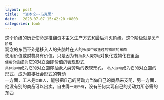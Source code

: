 ```yaml
---
layout: post
title:  "资本论--马克思"
date:   2023-07-07 15:42:20 +0800
categories: book
---
```

这个阶级的历史使命是推翻资本主义生产方式和最后消灭阶级，这个阶级就是`无产阶级`  
观念的东西不外是移入人的头脑并在人的`头脑中改造过的物质的东西`  
使用价值或财物具有价值，只是因为有`抽象人类劳动`对象化或物化在里面  
`使用价值`成为它的对立面即价值的表现形式  
`具体劳动`成为它的对立面即抽象人类劳动的表现形式。 
`私人劳动`成为它的对立面的形式，成为直接社会形式的劳动  
一方面，工人是`自由人`，能够把自己的劳动力当做自己的商品来支配，另一方面，他没有别的商品可以出卖，自由得`一无所有`，没有任何实现自己的劳动力所必需的东西  

